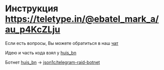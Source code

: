 

# Инструкция https://teletype.in/@ebatel_mark_a/au_p4KcZLju


Если есть вопросы, Вы можете обратиться в наш [чат](https://sower.online)


Идею и часть кода взял у [huis_bn](https://huisbn.ru)

Ботнет [huis_bn](https://huisbn.ru) -> [json1c/telegram-raid-botnet](https://github.com/json1c/telegram-raid-botnet)
